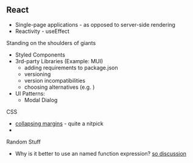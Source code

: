 ## React

- Single-page applications - as opposed to server-side rendering
- Reactivity - useEffect 



Standing on the shoulders of giants

- Styled Components
- 3rd-party Libraries (Example: MUI)
	- adding requirements to package.json
	- versioning
	- version incompatibilities
	- choosing alternatives (e.g. )
- UI Patterns:
	- Modal Dialog


CSS
- [collapsing margins](https://developer.mozilla.org/en-US/docs/Web/CSS/CSS_box_model/Mastering_margin_collapsing) - quite a nitpick
- 





Random Stuff
- Why is it better to use an named function expression? [so discussion](https://stackoverflow.com/questions/15336347/why-use-named-function-expressions) 